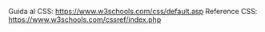 Guida al CSS: https://www.w3schools.com/css/default.asp
Reference CSS: https://www.w3schools.com/cssref/index.php